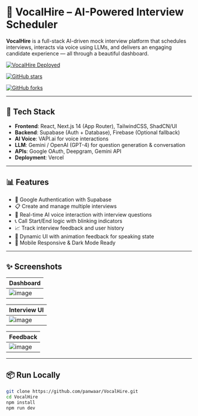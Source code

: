 # 🤖 VocalHire – AI-Powered Interview Scheduler

**VocalHire** is a full-stack AI-driven mock interview platform that schedules interviews, interacts via voice using LLMs, and delivers an engaging candidate experience — all through a beautiful dashboard.

[![VocalHire Deployed](https://img.shields.io/badge/Live-VocalHire-green?style=for-the-badge&logo=vercel)](https://vocal-hire.vercel.app/)

[![GitHub stars](https://img.shields.io/github/stars/panwaar/VocalHire?style=for-the-badge)](https://github.com/panwaar/VocalHire/stargazers)

[![GitHub forks](https://img.shields.io/github/forks/panwaar/VocalHire?style=for-the-badge)](https://github.com/panwaar/VocalHire/network)

---

## 🚀 Tech Stack

- **Frontend**: React, Next.js 14 (App Router), TailwindCSS, ShadCN/UI
- **Backend**: Supabase (Auth + Database), Firebase (Optional fallback)
- **AI Voice**: VAPI.ai for voice interactions
- **LLM**: Gemini / OpenAI (GPT-4) for question generation & conversation
- **APIs**: Google OAuth, Deepgram, Gemini API
- **Deployment**: Vercel

---

## 📊 Features

- 🔐 Google Authentication with Supabase
- 📋 Create and manage multiple interviews
- 🧠 Real-time AI voice interaction with interview questions
- 📞 Call Start/End logic with blinking indicators
- 📈 Track interview feedback and user history
- 💬 Dynamic UI with animation feedback for speaking state
- 📲 Mobile Responsive & Dark Mode Ready

---

## ✨ Screenshots

| Dashboard | 
|----------| 
| ![image](https://github.com/user-attachments/assets/a61dad29-e5a9-4dec-9a6d-56e7de4d9624) |


| Interview UI |
|----------| 
| ![image](https://github.com/user-attachments/assets/b69e60c4-be5b-4ada-954f-fc0da28a0f3d)

| Feedback |
|----------| 
| ![image](https://github.com/user-attachments/assets/d61136e7-d94c-415f-af82-3ef3471c2b64)
---

## 📦 Run Locally

```bash
git clone https://github.com/panwaar/VocalHire.git
cd VocalHire
npm install
npm run dev
